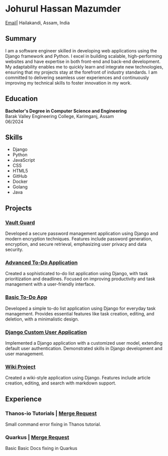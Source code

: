 # Johurul Hassan Mazumder

[Email](mailto:johurulhassan000@gmail.com)| Hailakandi, Assam, India

## Summary

I am a software engineer skilled in developing web applications using the Django framework and Python. I excel in building scalable, high-performing websites and have expertise in both front-end and back-end development. My adaptability enables me to quickly learn and integrate new technologies, ensuring that my projects stay at the forefront of industry standards. I am committed to delivering seamless user experiences and continuously improving my technical skills to foster innovation in my work.

## Education

**Bachelor's Degree in Computer Science and Engineering**  
Barak Valley Engineering College, Karimganj, Assam  
06/2024

## Skills

- Django
- Python
- JavaScript
- CSS
- HTML5
- GitHub
- Docker
- Golang
- Java

## Projects

### [Vault Guard](https://github.com/johurul000/vault_guard)

Developed a secure password management application using Django and modern encryption techniques. Features include password generation, encryption, and secure retrieval, emphasizing user privacy and data security.

### [Advanced To-Do Application](https://github.com/johurul000/Advanced-To-Do-Application)

Created a sophisticated to-do list application using Django, with task prioritization and deadlines. Focused on improving productivity and task management with a user-friendly interface.

### [Basic To-Do App](https://github.com/johurul000/Basic-To-Do-App)

Developed a simple to-do list application using Django for everyday task management. Provides essential features like task creation, editing, and deletion, with a minimalistic design.

### [Django Custom User Application](https://github.com/johurul000/Django-Custom-User-Application)

Implemented a Django application with a customized user model, extending default user authentication. Demonstrated skills in Django development and user management.

### [Wiki Project](https://github.com/johurul000/wiki-project01)

Created a wiki-style application using Django. Features include article creation, editing, and search with markdown support.

## Experience

### Thanos-io Tutorials | [Merge Request](https://github.com/thanos-io/tutorials/pull/3)

Small command error fixing in Thanos tutorial.

### Quarkus | [Merge Request](https://github.com/quarkusio/quarkus/pull/22052)

Basic Basic Docs fixing in Quarkus
